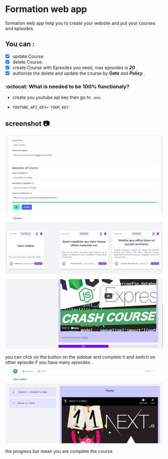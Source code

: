 # Formation web app

formation web app help you to create your website and put your courses and episodes.

## You can :

- [x] update Course.
- [x] delete Course.
- [x] create Course with Episodes you need, max episodes is ***20*** .
- [x] authorize the delete and update the course by ***Gate*** and ***Policy*** .

### :octocat: What is needed to be 100% functionaly? 

* create you youtube api key then go to ```.env```
*
      YOUTUBE_API_KEY=`YOUR_KEY`
      
## screenshot :camera:

![Screenshot - Create Formation with Episodes](https://github.com/tal7aouy/formation-app/blob/main/public/screenshots/1.png)
![Screenshot - All Formation](https://github.com/tal7aouy/formation-app/blob/main/public/screenshots/2.png)

![Screenshot - complete and switch Episode](https://github.com/tal7aouy/formation-app/blob/main/public/screenshots/5.png)

you can click on the button on the sidebar and complete it and switch on other episode if you have many episodes .

![Screenshot - Complete](https://github.com/tal7aouy/formation-app/blob/main/public/screenshots/4.png)

 the progress bar mean you are complete the course
